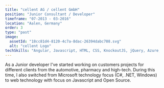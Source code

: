 ```yaml
---
title: "cellent AG / cellent GmbH"
position: "Junior Consultant / Developer"
timeframe: "07-2013 - 03-2016"
location: "Aalen, Germany"
order: 3
type: "past"
image:
  assetId: "18cc81d4-8120-4c7a-8dac-26394dabc708.svg"
  alt: "cellent Logo"
techSkills: "Angular, Javascript, HTML, CSS, KnockoutJS, jQuery, Azure, SQL, Team Foundation Server, .NET WPF and WCF and more."
---
```


As a Junior developer I've started working on customers projects for different clients from the automotive, pharmacy and high-tech. During this time, I also switched from Microsoft technology focus (C#, .NET, Windows) to web technology with focus on Javascript and Open Source.

